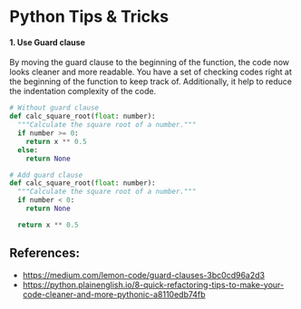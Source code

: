 # Python Tips & Tricks

#### 1. Use Guard clause
By moving the guard clause to the beginning of the function, the code now looks cleaner and more readable. You have a set of checking codes right at the beginning of the function to keep track of. Additionally, it help to reduce the indentation complexity of the code.

```python
# Without guard clause
def calc_square_root(float: number):
  """Calculate the square root of a number."""
  if number >= 0:
    return x ** 0.5
  else:
    return None

# Add guard clause
def calc_square_root(float: number):
  """Calculate the square root of a number."""
  if number < 0:
    return None

  return x ** 0.5
```

## References:
- https://medium.com/lemon-code/guard-clauses-3bc0cd96a2d3
- https://python.plainenglish.io/8-quick-refactoring-tips-to-make-your-code-cleaner-and-more-pythonic-a8110edb74fb
